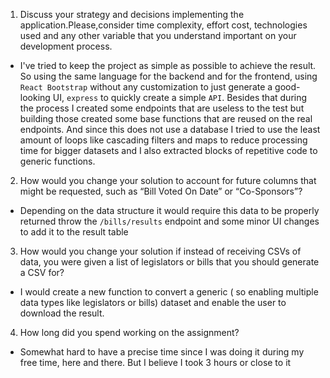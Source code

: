 1. Discuss your strategy and decisions implementing the application.Please,consider time complexity, effort cost, technologies used and any other variable that you understand important on your development process.
- I've tried to keep the project as simple as possible to achieve the result. So using the same language for the backend and for the frontend, using `React Bootstrap` without any customization to just generate a good-looking UI, `express` to quickly create a simple `API`. Besides that during the process I created some endpoints that are useless to the test but building those created some base functions that are reused on the real endpoints. And since this does not use a database I tried to use the least amount of loops like cascading filters and maps to reduce processing time for bigger datasets and I also extracted blocks of repetitive code to generic functions.

2. How would you change your solution to account for future columns that might be requested, such as “Bill Voted On Date” or “Co-Sponsors”?
- Depending on the data structure it would require this data to be properly returned throw the `/bills/results` endpoint and some minor UI changes to add it to the result table

3. How would you change your solution if instead of receiving CSVs of data, you were given a list of legislators or bills that you should generate a CSV for?
- I would create a new function to convert a generic ( so enabling multiple data types like legislators or bills) dataset and enable the user to download the result.

4. How long did you spend working on the assignment?
- Somewhat hard to have a precise time since I was doing it during my free time, here and there. But I believe I took 3 hours or close to it